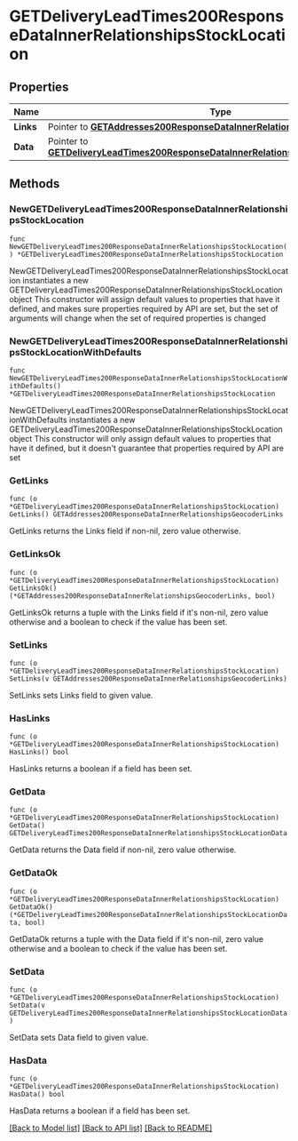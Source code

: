 # GETDeliveryLeadTimes200ResponseDataInnerRelationshipsStockLocation

## Properties

Name | Type | Description | Notes
------------ | ------------- | ------------- | -------------
**Links** | Pointer to [**GETAddresses200ResponseDataInnerRelationshipsGeocoderLinks**](GETAddresses200ResponseDataInnerRelationshipsGeocoderLinks.md) |  | [optional] 
**Data** | Pointer to [**GETDeliveryLeadTimes200ResponseDataInnerRelationshipsStockLocationData**](GETDeliveryLeadTimes200ResponseDataInnerRelationshipsStockLocationData.md) |  | [optional] 

## Methods

### NewGETDeliveryLeadTimes200ResponseDataInnerRelationshipsStockLocation

`func NewGETDeliveryLeadTimes200ResponseDataInnerRelationshipsStockLocation() *GETDeliveryLeadTimes200ResponseDataInnerRelationshipsStockLocation`

NewGETDeliveryLeadTimes200ResponseDataInnerRelationshipsStockLocation instantiates a new GETDeliveryLeadTimes200ResponseDataInnerRelationshipsStockLocation object
This constructor will assign default values to properties that have it defined,
and makes sure properties required by API are set, but the set of arguments
will change when the set of required properties is changed

### NewGETDeliveryLeadTimes200ResponseDataInnerRelationshipsStockLocationWithDefaults

`func NewGETDeliveryLeadTimes200ResponseDataInnerRelationshipsStockLocationWithDefaults() *GETDeliveryLeadTimes200ResponseDataInnerRelationshipsStockLocation`

NewGETDeliveryLeadTimes200ResponseDataInnerRelationshipsStockLocationWithDefaults instantiates a new GETDeliveryLeadTimes200ResponseDataInnerRelationshipsStockLocation object
This constructor will only assign default values to properties that have it defined,
but it doesn't guarantee that properties required by API are set

### GetLinks

`func (o *GETDeliveryLeadTimes200ResponseDataInnerRelationshipsStockLocation) GetLinks() GETAddresses200ResponseDataInnerRelationshipsGeocoderLinks`

GetLinks returns the Links field if non-nil, zero value otherwise.

### GetLinksOk

`func (o *GETDeliveryLeadTimes200ResponseDataInnerRelationshipsStockLocation) GetLinksOk() (*GETAddresses200ResponseDataInnerRelationshipsGeocoderLinks, bool)`

GetLinksOk returns a tuple with the Links field if it's non-nil, zero value otherwise
and a boolean to check if the value has been set.

### SetLinks

`func (o *GETDeliveryLeadTimes200ResponseDataInnerRelationshipsStockLocation) SetLinks(v GETAddresses200ResponseDataInnerRelationshipsGeocoderLinks)`

SetLinks sets Links field to given value.

### HasLinks

`func (o *GETDeliveryLeadTimes200ResponseDataInnerRelationshipsStockLocation) HasLinks() bool`

HasLinks returns a boolean if a field has been set.

### GetData

`func (o *GETDeliveryLeadTimes200ResponseDataInnerRelationshipsStockLocation) GetData() GETDeliveryLeadTimes200ResponseDataInnerRelationshipsStockLocationData`

GetData returns the Data field if non-nil, zero value otherwise.

### GetDataOk

`func (o *GETDeliveryLeadTimes200ResponseDataInnerRelationshipsStockLocation) GetDataOk() (*GETDeliveryLeadTimes200ResponseDataInnerRelationshipsStockLocationData, bool)`

GetDataOk returns a tuple with the Data field if it's non-nil, zero value otherwise
and a boolean to check if the value has been set.

### SetData

`func (o *GETDeliveryLeadTimes200ResponseDataInnerRelationshipsStockLocation) SetData(v GETDeliveryLeadTimes200ResponseDataInnerRelationshipsStockLocationData)`

SetData sets Data field to given value.

### HasData

`func (o *GETDeliveryLeadTimes200ResponseDataInnerRelationshipsStockLocation) HasData() bool`

HasData returns a boolean if a field has been set.


[[Back to Model list]](../README.md#documentation-for-models) [[Back to API list]](../README.md#documentation-for-api-endpoints) [[Back to README]](../README.md)



